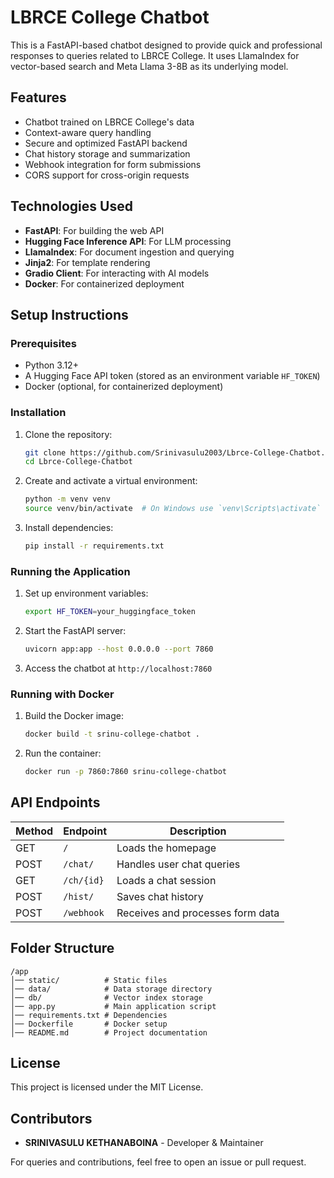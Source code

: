 # LBRCE College Chatbot

This is a FastAPI-based chatbot designed to provide quick and professional responses to queries related to LBRCE College. It uses LlamaIndex for vector-based search and Meta Llama 3-8B as its underlying model.

## Features
- Chatbot trained on LBRCE College's data
- Context-aware query handling
- Secure and optimized FastAPI backend
- Chat history storage and summarization
- Webhook integration for form submissions
- CORS support for cross-origin requests

## Technologies Used
- **FastAPI**: For building the web API
- **Hugging Face Inference API**: For LLM processing
- **LlamaIndex**: For document ingestion and querying
- **Jinja2**: For template rendering
- **Gradio Client**: For interacting with AI models
- **Docker**: For containerized deployment

## Setup Instructions

### Prerequisites
- Python 3.12+
- A Hugging Face API token (stored as an environment variable `HF_TOKEN`)
- Docker (optional, for containerized deployment)

### Installation
1. Clone the repository:
   ```sh
   git clone https://github.com/Srinivasulu2003/Lbrce-College-Chatbot.git
   cd Lbrce-College-Chatbot
   ```
2. Create and activate a virtual environment:
   ```sh
   python -m venv venv
   source venv/bin/activate  # On Windows use `venv\Scripts\activate`
   ```
3. Install dependencies:
   ```sh
   pip install -r requirements.txt
   ```

### Running the Application
1. Set up environment variables:
   ```sh
   export HF_TOKEN=your_huggingface_token
   ```
2. Start the FastAPI server:
   ```sh
   uvicorn app:app --host 0.0.0.0 --port 7860
   ```
3. Access the chatbot at `http://localhost:7860`

### Running with Docker
1. Build the Docker image:
   ```sh
   docker build -t srinu-college-chatbot .
   ```
2. Run the container:
   ```sh
   docker run -p 7860:7860 srinu-college-chatbot
   ```

## API Endpoints
| Method | Endpoint         | Description                        |
|--------|----------------|------------------------------------|
| GET    | `/`            | Loads the homepage                 |
| POST   | `/chat/`       | Handles user chat queries         |
| GET    | `/ch/{id}`     | Loads a chat session              |
| POST   | `/hist/`       | Saves chat history                |
| POST   | `/webhook`     | Receives and processes form data  |

## Folder Structure
```
/app
│── static/          # Static files
│── data/            # Data storage directory
│── db/              # Vector index storage
│── app.py           # Main application script
│── requirements.txt # Dependencies
│── Dockerfile       # Docker setup
│── README.md        # Project documentation
```

## License
This project is licensed under the MIT License.

## Contributors
- **SRINIVASULU KETHANABOINA** - Developer & Maintainer

For queries and contributions, feel free to open an issue or pull request.

